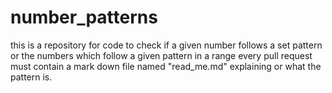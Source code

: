 # number_patterns
this is a repository for code to check if a given number follows a set pattern or the numbers which follow a given pattern in a range
every pull request must contain a mark down file named "read_me.md" explaining or what the pattern is.
